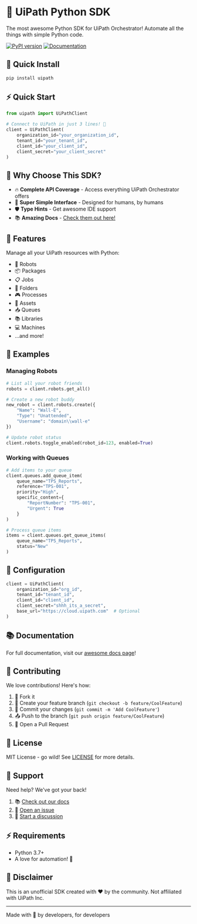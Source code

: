 # 🤖 UiPath Python SDK

The most awesome Python SDK for UiPath Orchestrator! Automate all the things with simple Python code. 

[![PyPI version](https://badge.fury.io/py/uipath.svg)](https://badge.fury.io/py/uipath)
[![Documentation](https://img.shields.io/badge/docs-latest-brightgreen.svg)](https://christianblandford.github.io/uipath/)

## 🚀 Quick Install

```bash
pip install uipath
```

## ⚡ Quick Start

```python
from uipath import UiPathClient

# Connect to UiPath in just 3 lines! 🎉
client = UiPathClient(
    organization_id="your_organization_id",
    tenant_id="your_tenant_id", 
    client_id="your_client_id",
    client_secret="your_client_secret"
)
```

## 🎯 Why Choose This SDK?

- 🔥 **Complete API Coverage** - Access everything UiPath Orchestrator offers
- 🎈 **Super Simple Interface** - Designed for humans, by humans
- 🛡️ **Type Hints** - Get awesome IDE support
- 📚 **Amazing Docs** - [Check them out here!](https://christianblandford.github.io/uipath/)

## 🎨 Features

Manage all your UiPath resources with Python:

- 🤖 Robots
- 📦 Packages
- 📋 Jobs
- 📁 Folders
- 🎮 Processes
- 🔑 Assets
- 📥 Queues
- 📚 Libraries
- 💻 Machines
- ...and more!

## 📖 Examples

### Managing Robots

```python
# List all your robot friends
robots = client.robots.get_all()

# Create a new robot buddy
new_robot = client.robots.create({
    "Name": "Wall-E",
    "Type": "Unattended",
    "Username": "domain\\wall-e"
})

# Update robot status
client.robots.toggle_enabled(robot_id=123, enabled=True)
```

### Working with Queues

```python
# Add items to your queue
client.queues.add_queue_item(
    queue_name="TPS_Reports",
    reference="TPS-001",
    priority="High",
    specific_content={
        "ReportNumber": "TPS-001",
        "Urgent": True
    }
)

# Process queue items
items = client.queues.get_queue_items(
    queue_name="TPS_Reports",
    status="New"
)
```

## 🔧 Configuration

```python
client = UiPathClient(
    organization_id="org_id",
    tenant_id="tenant_id",
    client_id="client_id",
    client_secret="shhh_its_a_secret",
    base_url="https://cloud.uipath.com"  # Optional
)
```

## 📚 Documentation

For full documentation, visit our [awesome docs page](https://christianblandford.github.io/uipath/)!

## 🤝 Contributing

We love contributions! Here's how:

1. 🍴 Fork it
2. 🌱 Create your feature branch (`git checkout -b feature/CoolFeature`)
3. 💾 Commit your changes (`git commit -m 'Add CoolFeature'`)
4. 📤 Push to the branch (`git push origin feature/CoolFeature`)
5. 🎁 Open a Pull Request

## 📝 License

MIT License - go wild! See [LICENSE](LICENSE) for more details.

## 💪 Support

Need help? We've got your back!

1. 📚 [Check out our docs](https://christianblandford.github.io/uipath/)
2. 🎫 [Open an issue](https://github.com/christianblandford/uipath/issues)
3. 💬 [Start a discussion](https://github.com/christianblandford/uipath/discussions)

## ⚡ Requirements

- Python 3.7+
- A love for automation! 🤖

## 📢 Disclaimer

This is an unofficial SDK created with ❤️ by the community. Not affiliated with UiPath Inc.

---
Made with 🦾 by developers, for developers
